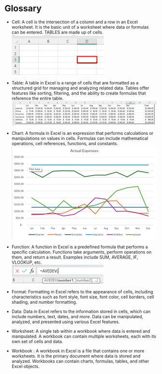 # Glossary

- Cell: A cell is the intersection of a column and a row in an Excel worksheet. It is the basic unit of a worksheet where data or formulas can be entered. TABLES are made up of cells.  
![Cell](Assets/Glossary/Cell.png)  

- Table: A table in Excel is a range of cells that are formatted as a structured grid for managing and analyzing related data. Tables offer features like sorting, filtering, and the ability to create formulas that reference the entire table.  
![Table](Assets/Glossary/Table.png)  

- Chart: A formula in Excel is an expression that performs calculations or manipulations on values in cells. Formulas can include mathematical operations, cell references, functions, and constants.  
![Chart](Assets/Glossary/Chart.png)  

- Function: A function in Excel is a predefined formula that performs a specific calculation. Functions take arguments, perform operations on them, and return a result. Examples include SUM, AVERAGE, IF, VLOOKUP, etc.  
![Function](Assets/Glossary/Formula.png)  

- Format: Formatting in Excel refers to the appearance of cells, including characteristics such as font style, font size, font color, cell borders, cell shading, and number formatting.

- Data: Data in Excel refers to the information stored in cells, which can include numbers, text, dates, and more. Data can be manipulated, analyzed, and presented using various Excel features.

- Worksheet: A single tab within a workbook where data is entered and manipulated. A workbook can contain multiple worksheets, each with its own set of cells and data.

- Workbook : A workbook in Excel is a file that contains one or more worksheets. It is the primary document where data is stored and analyzed. Workbooks can contain charts, formulas, tables, and other Excel objects.  